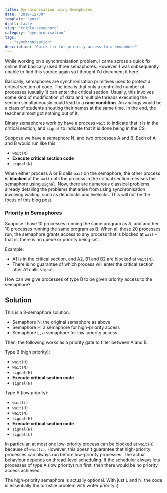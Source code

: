 ```yaml
---
title: Synchronisation using Semaphores
date: "2019-12-30"
template: "post"
draft: false
slug: "triple-semaphore"
category: "synchronisation"
tags:
  - "synchronisation"
description: "Quick fix for priority access to a semaphore"
---
```


While working on a synchronisation problem, I came across a quick fix online that basically used three semaphores. However, I was subsequently unable to find this source again so I thought I'd document it here.

Basically, semaphores are synchronisation primitives used to protect a critical section of code. The idea is that only a controlled number of processes (usually 1) can enter the critical section. Usually, this involves some kind of modification of data and multiple threads executing the section simultaneously could lead to a **race condition**. An analogy would be a class of students shouting their names at the same time. In the end, the teacher almost got nothing out of it.

Binary semaphores work by have a process `wait` to indicate that it is in the critical section, and `signal` to indicate that it is done being in the CS.

Suppose we have a semaphore N, and two processes A and B. Each of A and B would run like this:
- `wait(N)`
- **Execute critical section code**
- `signal(N)`

When either process A or B calls `wait` on the semaphore, the other process is **blocked** at the `wait` until the process in the critical section releases the semaphore using `signal`. Now, there are numerous classical problems already detailing the problems that arise from using synchronisation involving waiting, such as deadlocks and livelocks. This will not be the focus of this blog post.

### Priority in Semaphores ###

Suppose I have 10 processes running the same program as A, and another 10 processes running the same program as B. When all these 20 processes run, the semaphore grants access to any process that is blocked at `wait` - that is, there is no queue or priority being set.

Example:
- A1 is in the critical section, and A2, B1 and B2 are blocked at `wait(N)`.
- There is no guarantee of which process will enter the critical section after A1 calls `signal`.

How can we give processes of type B to be given priority access to the semaphore?

## Solution ##

This is a 3-semaphore solution.
- Semaphore N, the original semaphore as above
- Semaphore H, a semaphore for high-priority access
- Semaphore L, a semaphore for low-priority access

Then, the following works as a priority gate to filter between A and B.

Type B (high priority):
- `wait(H)`
- `wait(N)`
- `signal(H)`
- **Execute critical section code**
- `signal(N)`


Type A (low priority):
- `wait(L)`
- `wait(H)`
- `wait(N)`
- `signal(H)`
- **Execute critical section code**
- `signal(N)`
- `signal(L)`

In particular, at most one low-priority process can be blocked at `wait(H)` because of `wait(L)`. However, this doesn't guarantee that high-priority processes can always run before low-priority processes. The actual behaviour depends on thread-level scheduling. If the scheduler always lets processes of type A (low priority) run first, then there would be no priority access achieved.

The high-priority semaphore is actually optional. With just L and N, the code is essentially the turnstile problem with writer priority :)
